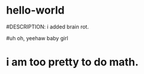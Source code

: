# hello-world

#DESCRIPTION: i added brain rot. 

#uh oh, yeehaw baby girl
# i am too pretty to do math. 


